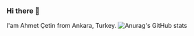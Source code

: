 ### Hi there 👋
I'am Ahmet Çetin from Ankara, Turkey.
![Anurag's GitHub stats](https://github-readme-stats.vercel.app/api?4workspace=anuraghazra&show_icons=true&theme=radical)
